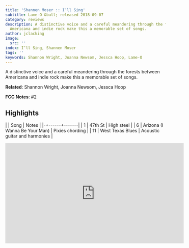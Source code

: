 ```yaml
---
title: 'Shannen Moser :: I’ll Sing'
subtitle: Lame-O &bull; released 2018-09-07
category: reviews
description: A distinctive voice and a careful meandering through the forests between
  Americana and indie rock make this a memorable set of songs.
author: jclacking
image:
  src: ''
index: I’ll Sing, Shannen Moser
tags: ''
keywords: Shannon Wright, Joanna Newsom, Jessca Hoop, Lame-O
---
```

A distinctive voice and a careful meandering through the forests between Americana and indie rock make this a memorable set of songs.<!--more-->

**Related**: Shannon Wright, Joanna Newsom, Jessca Hoop

**FCC Notes**: #2

## Highlights

| | Song | Notes |
|-+------+-------|
| 1 | 47th St | High steel |
| 6 | Arizona (I Wanna Be Your Man) | Pixies chording |
| 11 | West Texas Blues | Acoustic guitar and harmonies |

<div class="tlo-detail-video"><iframe width="560" height="315" src="https://www.youtube.com/embed/MUf7fLuq5TM" frameborder="0" allow="autoplay; encrypted-media" allowfullscreen></iframe></div>


